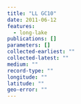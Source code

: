 ```yaml
---
title: "LL GC10"
date: 2011-06-12
features:
  - long-lake
publications: []
parameters: []
collected-earliest: ""
collected-latest: ""
medium: ""
record-type: ""
longitude: ""
latitude: ""
geo-error: ""
---
```

